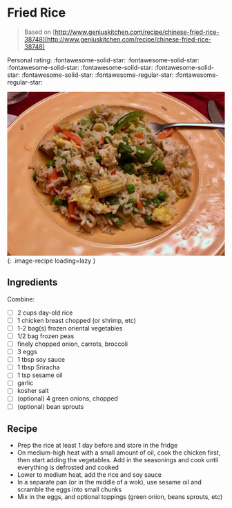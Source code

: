 # Fried Rice

> Based on [http://www.geniuskitchen.com/recipe/chinese-fried-rice-38748](http://www.geniuskitchen.com/recipe/chinese-fried-rice-38748)

<!-- {cts} rating=3; (User can specify rating on scale of 1-5) -->

Personal rating: :fontawesome-solid-star: :fontawesome-solid-star: :fontawesome-solid-star: :fontawesome-solid-star: :fontawesome-solid-star: :fontawesome-solid-star: :fontawesome-regular-star: :fontawesome-regular-star:

<!-- {cte} -->

<!-- {cts} name_image=fried_rice.jpeg; (User can specify image name) -->

![fried_rice.jpeg](./fried_rice.jpeg){: .image-recipe loading=lazy }

<!-- {cte} -->

## Ingredients

Combine:

- [ ] 2 cups day-old rice
- [ ] 1 chicken breast chopped (or shrimp, etc)
- [ ] 1-2 bag(s) frozen oriental vegetables
- [ ] 1/2 bag frozen peas
- [ ] finely chopped onion, carrots, broccoli
- [ ] 3 eggs
- [ ] 1 tbsp soy sauce
- [ ] 1 tbsp Sriracha
- [ ] 1 tsp sesame oil
- [ ] garlic
- [ ] kosher salt
- [ ] (optional) 4 green onions, chopped
- [ ] (optional) bean sprouts

## Recipe

- Prep the rice at least 1 day before and store in the fridge
- On medium-high heat with a small amount of oil, cook the chicken first, then start adding the vegetables. Add in the seasonings and cook until everything is defrosted and cooked
- Lower to medium heat, add the rice and soy sauce
- In a separate pan (or in the middle of a wok), use sesame oil and scramble the eggs into small chunks
- Mix in the eggs, and optional toppings (green onion, beans sprouts, etc)
